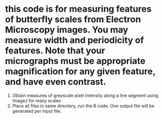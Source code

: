 # this code is for measuring features of butterfly scales from Electron Microscopy images. You may measure width and periodicity of features. Note that your micrographs must be appropriate magnification for any given feature, and have even contrast. 

1. Obtain measures of greyscale pixel intensity along a line segment using ImageJ for many scales
2. Place all files in same directory, run the R code. One output file will be generated per input file. 

